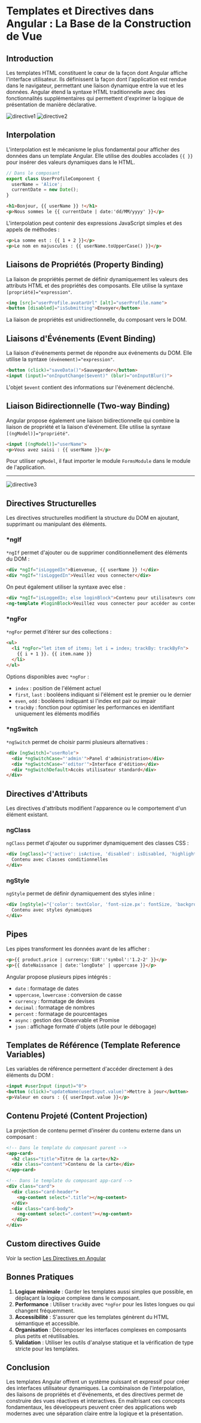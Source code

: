 # Templates et Directives dans Angular : La Base de la Construction de Vue



## Introduction

Les templates HTML constituent le cœur de la façon dont Angular affiche l'interface utilisateur. Ils définissent la façon dont l'application est rendue dans le navigateur, permettant une liaison dynamique entre la vue et les données. Angular étend la syntaxe HTML traditionnelle avec des fonctionnalités supplémentaires qui permettent d'exprimer la logique de présentation de manière déclarative.


![directive1](../images/directives-1.png)
![directive2](../images/directives-2.png)

## Interpolation

L'interpolation est le mécanisme le plus fondamental pour afficher des données dans un template Angular. Elle utilise des doubles accolades `{{ }}` pour insérer des valeurs dynamiques dans le HTML.

```typescript
// Dans le composant
export class UserProfileComponent {
  userName = 'Alice';
  currentDate = new Date();
}
```

```html
<h1>Bonjour, {{ userName }} !</h1>
<p>Nous sommes le {{ currentDate | date:'dd/MM/yyyy' }}</p>
```

L'interpolation peut contenir des expressions JavaScript simples et des appels de méthodes :

```html
<p>La somme est : {{ 1 + 2 }}</p>
<p>Le nom en majuscules : {{ userName.toUpperCase() }}</p>
```

## Liaisons de Propriétés (Property Binding)

La liaison de propriétés permet de définir dynamiquement les valeurs des attributs HTML et des propriétés des composants. Elle utilise la syntaxe `[propriété]="expression"`.

```html
<img [src]="userProfile.avatarUrl" [alt]="userProfile.name">
<button [disabled]="isSubmitting">Envoyer</button>
```

La liaison de propriétés est unidirectionnelle, du composant vers le DOM.

## Liaisons d'Événements (Event Binding)

La liaison d'événements permet de répondre aux événements du DOM. Elle utilise la syntaxe `(événement)="expression"`.

```html
<button (click)="saveData()">Sauvegarder</button>
<input (input)="onInputChange($event)" (blur)="onInputBlur()">
```

L'objet `$event` contient des informations sur l'événement déclenché.

## Liaison Bidirectionnelle (Two-way Binding)

Angular propose également une liaison bidirectionnelle qui combine la liaison de propriété et la liaison d'événement. Elle utilise la syntaxe `[(ngModel)]="propriété"`.

```html
<input [(ngModel)]="userName">
<p>Vous avez saisi : {{ userName }}</p>
```

Pour utiliser `ngModel`, il faut importer le module `FormsModule` dans le module de l'application.

---

![directive3](../images/directives-3.png)

## Directives Structurelles

Les directives structurelles modifient la structure du DOM en ajoutant, supprimant ou manipulant des éléments.

### *ngIf

`*ngIf` permet d'ajouter ou de supprimer conditionnellement des éléments du DOM :

```html
<div *ngIf="isLoggedIn">Bienvenue, {{ userName }} !</div>
<div *ngIf="!isLoggedIn">Veuillez vous connecter</div>
```

On peut également utiliser la syntaxe avec else :

```html
<div *ngIf="isLoggedIn; else loginBlock">Contenu pour utilisateurs connectés</div>
<ng-template #loginBlock>Veuillez vous connecter pour accéder au contenu</ng-template>
```

### *ngFor

`*ngFor` permet d'itérer sur des collections :

```html
<ul>
  <li *ngFor="let item of items; let i = index; trackBy: trackByFn">
    {{ i + 1 }}. {{ item.name }}
  </li>
</ul>
```

Options disponibles avec `*ngFor` :
- `index` : position de l'élément actuel
- `first`, `last` : booléens indiquant si l'élément est le premier ou le dernier
- `even`, `odd` : booléens indiquant si l'index est pair ou impair
- `trackBy` : fonction pour optimiser les performances en identifiant uniquement les éléments modifiés

### *ngSwitch

`*ngSwitch` permet de choisir parmi plusieurs alternatives :

```html
<div [ngSwitch]="userRole">
  <div *ngSwitchCase="'admin'">Panel d'administration</div>
  <div *ngSwitchCase="'editor'">Interface d'édition</div>
  <div *ngSwitchDefault>Accès utilisateur standard</div>
</div>
```

## Directives d'Attributs

Les directives d'attributs modifient l'apparence ou le comportement d'un élément existant.

### ngClass

`ngClass` permet d'ajouter ou supprimer dynamiquement des classes CSS :

```html
<div [ngClass]="{'active': isActive, 'disabled': isDisabled, 'highlight': isHighlighted}">
  Contenu avec classes conditionnelles
</div>
```

### ngStyle

`ngStyle` permet de définir dynamiquement des styles inline :

```html
<div [ngStyle]="{'color': textColor, 'font-size.px': fontSize, 'background-color': bgColor}">
  Contenu avec styles dynamiques
</div>
```

## Pipes

Les pipes transforment les données avant de les afficher :

```html
<p>{{ product.price | currency:'EUR':'symbol':'1.2-2' }}</p>
<p>{{ dateNaissance | date:'longDate' | uppercase }}</p>
```

Angular propose plusieurs pipes intégrés :
- `date` : formatage de dates
- `uppercase`, `lowercase` : conversion de casse
- `currency` : formatage de devises
- `decimal` : formatage de nombres
- `percent` : formatage de pourcentages
- `async` : gestion des Observable et Promise
- `json` : affichage formaté d'objets (utile pour le débogage)

## Templates de Référence (Template Reference Variables)

Les variables de référence permettent d'accéder directement à des éléments du DOM :

```html
<input #userInput (input)="0">
<button (click)="updateName(userInput.value)">Mettre à jour</button>
<p>Valeur en cours : {{ userInput.value }}</p>
```

## Contenu Projeté (Content Projection)

La projection de contenu permet d'insérer du contenu externe dans un composant :

```html
<!-- Dans le template du composant parent -->
<app-card>
  <h2 class="title">Titre de la carte</h2>
  <div class="content">Contenu de la carte</div>
</app-card>

<!-- Dans le template du composant app-card -->
<div class="card">
  <div class="card-header">
    <ng-content select=".title"></ng-content>
  </div>
  <div class="card-body">
    <ng-content select=".content"></ng-content>
  </div>
</div>
```


## Custom directives Guide
Voir la section [Les Directives en Angular](./09-angular-custom-directives-guide.md)






## Bonnes Pratiques

1. **Logique minimale** : Garder les templates aussi simples que possible, en déplaçant la logique complexe dans le composant.
2. **Performance** : Utiliser `trackBy` avec `*ngFor` pour les listes longues ou qui changent fréquemment.
3. **Accessibilité** : S'assurer que les templates génèrent du HTML sémantique et accessible.
4. **Organisation** : Décomposer les interfaces complexes en composants plus petits et réutilisables.
5. **Validation** : Utiliser les outils d'analyse statique et la vérification de type stricte pour les templates.

## Conclusion

Les templates Angular offrent un système puissant et expressif pour créer des interfaces utilisateur dynamiques. La combinaison de l'interpolation, des liaisons de propriétés et d'événements, et des directives permet de construire des vues réactives et interactives. En maîtrisant ces concepts fondamentaux, les développeurs peuvent créer des applications web modernes avec une séparation claire entre la logique et la présentation.
